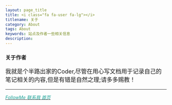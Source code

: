 ```yaml
---
layout: page_title
title: <i class="fa fa-user fa-lg"></i>
titlename: 关于
category: About
tags: About
keywords: 站点及作者一些相关信息
description: 
---
```

<h3>关于作者</h3>
<p style=font-size:18px>我就是个半路出家的Coder,尽管在用心写文档用于记录自己的笔记相关的内容,但是有错是自然之理;请多多赐教！</p>

<hr>
<a href="{{ site.author.github }}" target="_blank">
  <i class="fa fa-github fa-lg" style="color:#16a095;">FollowMe</i>
</a>
<a href="mailto:{{ site.author.email }}">
  <i class="fa fa-envelope-o fa-lg" style="color:#16a095;">联系我</i>
</a>
<a href="mailto:{{ site.author.link }}">
  <i class="fa fa-Web-o fa-lg" style="color:#16a095;">首页</i>
</a>